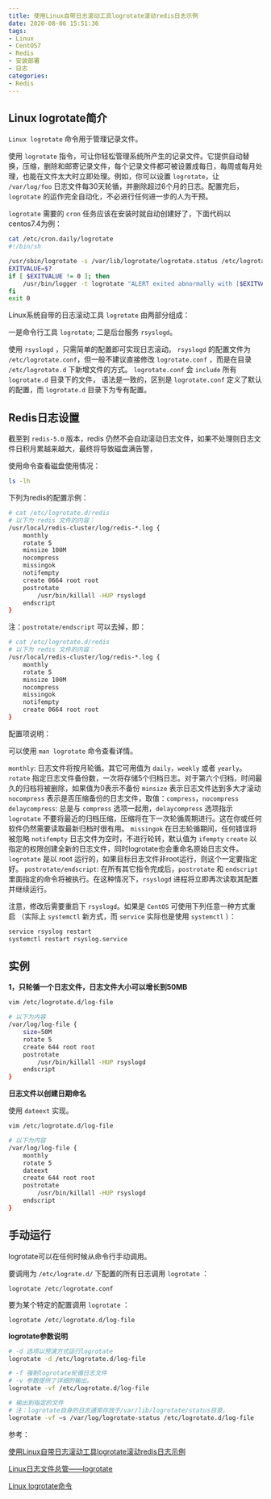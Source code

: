 ```yaml
---
title: 使用Linux自带日志滚动工具logrotate滚动redis日志示例
date: 2020-08-06 15:51:36
tags:
- Linux
- CentOS7
- Redis
- 安装部署
- 日志
categories:
- Redis
---
```


## Linux logrotate简介

`Linux logrotate` 命令用于管理记录文件。

使用 `logrotate` 指令，可让你轻松管理系统所产生的记录文件。它提供自动替换，压缩，删除和邮寄记录文件，每个记录文件都可被设置成每日，每周或每月处理，也能在文件太大时立即处理。例如，你可以设置 `logrotate`，让 `/var/log/foo` 日志文件每30天轮循，并删除超过6个月的日志。配置完后，`logrotate` 的运作完全自动化，不必进行任何进一步的人为干预。

`logrotate` 需要的 `cron` 任务应该在安装时就自动创建好了，下面代码以centos7.4为例：

```sh
cat /etc/cron.daily/logrotate
#!/bin/sh

/usr/sbin/logrotate -s /var/lib/logrotate/logrotate.status /etc/logrotate.conf
EXITVALUE=$?
if [ $EXITVALUE != 0 ]; then
    /usr/bin/logger -t logrotate "ALERT exited abnormally with [$EXITVALUE]"
fi
exit 0

```

Linux系统自带的日志滚动工具 `logrotate` 由两部分组成：

一是命令行工具 `logrotate`;
二是后台服务 `rsyslogd`。

使用 `rsyslogd` ，只需简单的配置即可实现日志滚动。
`rsyslogd` 的配置文件为 `/etc/logrotate.conf`，但一般不建议直接修改 `logrotate.conf` ，而是在目录 `/etc/logrotate.d` 下新增文件的方式。
`logrotate.conf` 会 `include` 所有 `logrotate.d` 目录下的文件，
语法是一致的，区别是 `logrotate.conf` 定义了默认的配置，而 `logrotate.d` 目录下为专有配置。

## Redis日志设置

截至到 `redis-5.0` 版本，redis 仍然不会自动滚动日志文件，如果不处理则日志文件日积月累越来越大，最终将导致磁盘满告警，

使用命令查看磁盘使用情况：

```sh
ls -lh
```

下列为redis的配置示例：

```sh
# cat /etc/logrotate.d/redis
# 以下为 redis 文件的内容：
/usr/local/redis-cluster/log/redis-*.log {
    monthly
    rotate 5
    minsize 100M
    nocompress
    missingok
    notifempty
    create 0664 root root
    postrotate
        /usr/bin/killall -HUP rsyslogd
    endscript
}
```

注：`postrotate/endscript` 可以去掉，即：

```sh
# cat /etc/logrotate.d/redis
# 以下为 redis 文件的内容：
/usr/local/redis-cluster/log/redis-*.log {
    monthly
    rotate 5
    minsize 100M
    nocompress
    missingok
    notifempty
    create 0664 root root
}
```

配置项说明：

可以使用 `man logrotate` 命令查看详情。

`monthly`: 日志文件将按月轮循。其它可用值为 `daily`，`weekly` 或者 `yearly`。
`rotate` 指定日志文件备份数，一次将存储5个归档日志。对于第六个归档，时间最久的归档将被删除，如果值为0表示不备份
`minsize` 表示日志文件达到多大才滚动
`nocompress` 表示是否压缩备份的日志文件，取值：`compress`，`nocompress`
`delaycompress`: 总是与 `compress` 选项一起用，`delaycompress` 选项指示 `logrotate` 不要将最近的归档压缩，压缩将在下一次轮循周期进行。这在你或任何软件仍然需要读取最新归档时很有用。
`missingok` 在日志轮循期间，任何错误将被忽略
`notifempty` 日志文件为空时，不进行轮转，默认值为 `ifempty`
`create` 以指定的权限创建全新的日志文件，同时logrotate也会重命名原始日志文件。`logrotate` 是以 root 运行的，如果目标日志文件非root运行，则这个一定要指定好。
`postrotate/endscript`: 在所有其它指令完成后，`postrotate` 和 `endscript` 里面指定的命令将被执行。在这种情况下，`rsyslogd` 进程将立即再次读取其配置并继续运行。

注意，修改后需要重启下 `rsyslogd`。如果是 `CentOS` 可使用下列任意一种方式重启
（实际上 `systemctl` 新方式，而 `service` 实际也是使用 `systemctl` ）：

```sh
service rsyslog restart 
systemctl restart rsyslog.service
```

## 实例

**1，只轮循一个日志文件，日志文件大小可以增长到50MB**

```sh
vim /etc/logrotate.d/log-file

# 以下为内容
/var/log/log-file {
    size=50M
    rotate 5
    create 644 root root
    postrotate
        /usr/bin/killall -HUP rsyslogd
    endscript
}
```

**日志文件以创建日期命名**

使用 `dateext` 实现。

```sh
vim /etc/logrotate.d/log-file

# 以下为内容
/var/log/log-file {
    monthly
    rotate 5
    dateext
    create 644 root root
    postrotate
        /usr/bin/killall -HUP rsyslogd
    endscript
}
```

## 手动运行

logrotate可以在任何时候从命令行手动调用。

要调用为 `/etc/lograte.d/` 下配置的所有日志调用 `logrotate` ：

`logrotate /etc/logrotate.conf` 

要为某个特定的配置调用 `logrotate` ：

`logrotate /etc/logrotate.d/log-file` 

**logrotate参数说明**

```sh
# -d 选项以预演方式运行logrotate
logrotate -d /etc/logrotate.d/log-file 

# -f 强制logrotate轮循日志文件
# -v 参数提供了详细的输出。
logrotate -vf /etc/logrotate.d/log-file

# 输出到指定的文件
# 注：logrotate自身的日志通常存放于/var/lib/logrotate/status目录。
logrotate -vf –s /var/log/logrotate-status /etc/logrotate.d/log-file
```

参考：

[使用Linux自带日志滚动工具logrotate滚动redis日志示例](http://blog.chinaunix.net/uid-20682147-id-5818053.html)

[Linux日志文件总管——logrotate](https://linux.cn/article-4126-1.html)

[Linux logrotate命令](https://www.runoob.com/linux/linux-comm-logrotate.html)